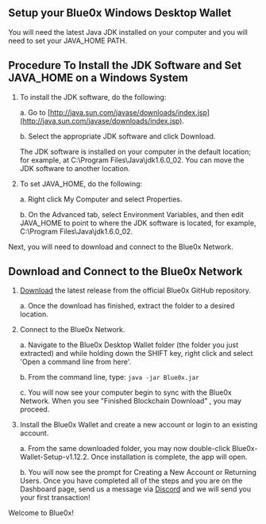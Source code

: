 ## Setup your Blue0x Windows Desktop Wallet

You will need the latest Java JDK installed on your computer and you will need to set your JAVA_HOME PATH.

## Procedure To Install the JDK Software and Set JAVA_HOME on a Windows System

1. To install the JDK software, do the following:
    
    a.  Go to  [http://java.sun.com/javase/downloads/index.jsp](http://java.sun.com/javase/downloads/index.jsp).
        
    b.  Select the appropriate JDK software and click Download.
        
      The JDK software is installed on your computer in the default location; for example, at  C:\Program Files\Java\jdk1.6.0_02. You can move the JDK software to another location.
        
2.  To set  JAVA_HOME, do the following:
    
    a.  Right click My Computer and select Properties.
        
    b.  On the Advanced tab, select Environment Variables, and then edit  JAVA_HOME  to point to where the JDK software is located, for example,  C:\Program Files\Java\jdk1.6.0_02.

Next, you will need to download and connect to the Blue0x Network.

## Download and Connect to the Blue0x Network

1. [Download](https://github.com/theBlue0x/desktop-wallet/releases/download/v1.12.2/Blue0x-Desktop-v1.12.2.zip) the latest release from the official Blue0x GitHub repository.

	a. Once the download has finished, extract the folder to a desired location.
  
2. Connect to the Blue0x Network.

	a. Navigate to the Blue0x Desktop Wallet folder (the folder you just extracted) and while holding down the SHIFT key, right click and select 'Open a command line from here'.
	
	b. From the command line, type: 
	`java -jar Blue0x.jar`
	
	c. You will now see your computer begin to sync with the Blue0x Network. When you see "Finished Blockchain Download" , you may proceed.
	
4. Install the Blue0x Wallet and create a new account or login to an existing account.

	a.  From the same downloaded folder, you may now double-click Blue0x-Wallet-Setup-v1.12.2. Once installation is complete, the app will open.  
  
	b. You will now see the prompt for Creating a New Account or Returning Users.   Once you have completed all of the steps and you are on the Dashboard page, send us a message via [Discord](https://discord.gg/EbBWRSPW63) and we will send you your first transaction!
  
  Welcome to Blue0x!
